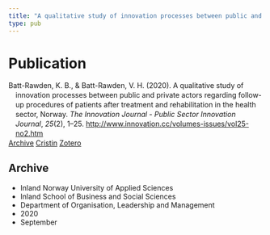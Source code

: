 ```yaml
---
title: "A qualitative study of innovation processes between public and private actors regarding follow-up procedures of patients after treatment and rehabilitation in the health sector, Norway"
type: pub
---
```

<h1>Publication</h1>
<article id="csl-bib-container-DHPXF9DD" class="csl-bib-container">
  <div class="csl-bib-body" style="line-height: 1.35; padding-left: 1em; text-indent:-1em;">
  <div class="csl-entry">Batt-Rawden, K. B., &amp; Batt-Rawden, V. H. (2020). A qualitative study of innovation processes between public and private actors regarding follow-up procedures of patients after treatment and rehabilitation in the health sector, Norway. <i>The Innovation Journal - Public Sector Innovation Journal</i>, <i>25</i>(2), 1&#x2013;25. <a href="http://www.innovation.cc/volumes-issues/vol25-no2.htm">http://www.innovation.cc/volumes-issues/vol25-no2.htm</a></div>
</div>
  <div class="csl-bib-buttons">
    <a href="#taxonomy-article-DHPXF9DD" class="csl-bib-button">Archive</a>
    <a href="https://app.cristin.no/results/show.jsf?id=1835604" alt="Cristin URL" class="csl-bib-button">Cristin</a>
    <a href="http://zotero.org/groups/5022929/items/DHPXF9DD" alt="Zotero URL" class="csl-bib-button">Zotero</a>
  </div>
  <div id="csl-bib-meta-container-DHPXF9DD"></div>
</article>
<div id="csl-bib-meta-DHPXF9DD" class="csl-bib-meta">
  <article id="taxonomy-article-DHPXF9DD" class="taxonomy-article">
    <h1>Archive</h1>
    <ul>
      <li>Inland Norway University of Applied Sciences</li>
      <li>Inland School of Business and Social Sciences</li>
      <li>Department of Organisation, Leadership and Management</li>
      <li>2020</li>
      <li>September</li>
    </ul>
  </article>
</div>
